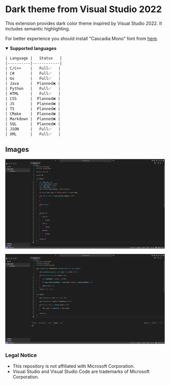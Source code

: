 # Dark theme from Visual Studio 2022

This extension provides dark color theme inspired by Visual Studio 2022. It includes semantic highlighting.

For better experience you should install "Cascadia Mono" font from [here](https://github.com/microsoft/cascadia-code).

<details open>
    <summary><b>Supported languages</b></summary>

    | Language |   Status   |
    |----------|------------|
    | С/C++    |   Full✅   |
    | C#       |   Full✅   |
    | Go       |   Full✅   |
    | Java     |  Planned❌ |
    | Python   |   Full✅   |
    | HTML     |   Full✅   |
    | CSS      |  Planned❌ |
    | JS       |  Planned❌ |
    | TS       |  Planned❌ |
    | CMake    |  Planned❌ |
    | Markdown |  Planned❌ |
    | SQL      |  Planned❌ |
    | JSON     |   Full✅   |
    | XML      |   Full✅   |
</details>

## Images

![Dark theme first preview picture](./images/preview/dark_theme_first_preview.png)

![Dark theme second preview picture](./images/preview/dark_theme_second_preview.png)

### Legal Notice
- This repository is not affiliated with Microsoft Corporation.
- Visual Studio and Visual Studio Code are trademarks of Microsoft Corporation.
